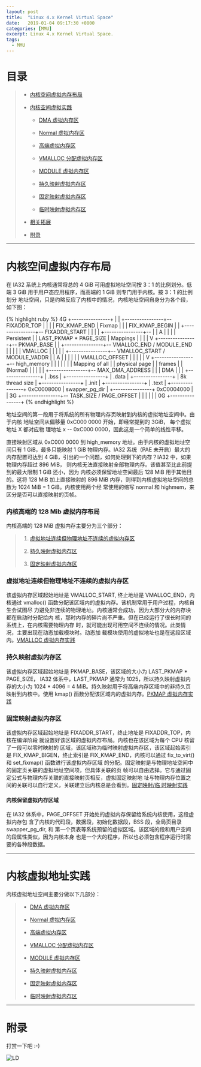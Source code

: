 ```yaml
---
layout: post
title:  "Linux 4.x Kernel Virtual Space"
date:   2019-01-04 09:17:30 +0800
categories: [MMU]
excerpt: Linux 4.x Kernel Virtual Space.
tags:
  - MMU
---
```


# 目录

> - [内核空间虚拟内存布局](#内核空间虚拟内存布局)
>
> - [内核空间虚拟实践](#内核空间虚拟实践)
>
>   - [DMA 虚拟内存区](https://biscuitos.github.io/blog/MMU-Linux4x-DMA/)
>
>   - [Normal 虚拟内存区](https://biscuitos.github.io/blog/MMU-Linux4x-Normal/)
>
>   - [高端虚拟内存区](https://biscuitos.github.io/blog/MMU-Linux4x-VMALLOC/)
>
>   - [VMALLOC 分配虚拟内存区](https://biscuitos.github.io/blog/MMU-Linux4x-VMALLOC/)
>
>   - [MODULE 虚拟内存区](https://biscuitos.github.io/blog/MMU-Linux4x-MODULE/)
>
>   - [持久映射虚拟内存区](https://biscuitos.github.io/blog/MMU-Linux4x-PKMAP/)
>
>   - [固定映射虚拟内存区](https://biscuitos.github.io/blog/MMU-Linux4x-FIXUP/)
>
>   - [临时映射虚拟内存区](https://biscuitos.github.io/blog/MMU-Linux4x-FIXUP/)
>
> - [相关拓展](#内核空间虚拟实践)
>
> - [附录](#附录)

---------------------------------------

# <span id="内核空间虚拟内存布局">内核空间虚拟内存布局</span>

在 IA32 系统上内核通常将总的 4 GiB 可用虚拟地址空间按 3：1 的比例划分。低端 
3 GiB 用于用户态应用程序，而高端的 1 GiB 则专门用于内核。按 3：1 的比例划分
地址空间，只是约略反应了内核中的情况，内核地址空间自身分为各个段，如下图：

{% highlight ruby %}
4G +----------------+
   |                |
   +----------------+-- FIXADDR_TOP
   |                |
   |                | FIX_KMAP_END
   |     Fixmap     |
   |                | FIX_KMAP_BEGIN
   |                |
   +----------------+-- FIXADDR_START
   |                |
   |                |
   +----------------+--
   |                | A
   |                | |
   |   Persistent   | | LAST_PKMAP * PAGE_SIZE
   |    Mappings    | |
   |                | V
   +----------------+-- PKMAP_BASE
   |                |
   +----------------+-- VMALLOC_END / MODULE_END
   |                |
   |                |
   |    VMALLOC     |
   |                |
   |                |
   +----------------+-- VMALLOC_START / MODULE_VADDR
   |                | A
   |                | |
   |                | | VMALLOC_OFFSET
   |                | |
   |                | V
   +----------------+-- high_memory
   |                |
   |                |
   |                |
   | Mapping of all |
   |  physical page |
   |     frames     |
   |    (Normal)    |
   |                |
   |                |
   +----------------+-- MAX_DMA_ADDRESS
   |                |
   |      DMA       |
   |                |
   +----------------+
   |     .bss       |
   +----------------+
   |     .data      |
   +----------------+
   | 8k thread size |
   +----------------+
   |     .init      |
   +----------------+
   |     .text      |
   +----------------+ 0xC0008000
   | swapper_pg_dir |
   +----------------+ 0xC0004000
   |                |
3G +----------------+-- TASK_SIZE / PAGE_OFFSET
   |                |
   |                |
   |                |
0G +----------------+
{% endhighlight %}

地址空间的第一段用于将系统的所有物理内存页映射到内核的虚拟地址空间中。由于内核
地址空间从偏移量 0xC000 0000 开始，即经常提到的 3GiB， 每个虚拟地址 X 都对应物
理地址 x -- 0xC000 0000，因此这是一个简单的线性平移。

直接映射区域从 0xC000 0000 到 high_memory 地址。由于内核的虚拟地址空间只有 
1 GiB，最多只能映射 1 GiB 物理内存。IA32 系统（PAE 未开启）最大的内存配置可达到
4 GiB，引出的一个问题，如何处理剩下的内存？IA32 中，如果物理内存超过 896 MiB，
则内核无法直接映射全部物理内存。该值甚至比此前提到的最大限制 1 GiB 还小，因为
内核必须保留地址空间最后 128 MiB 用于其他目的。这将 128 MiB 加上直接映射的 
896 MiB 内存，则得到内核虚拟地址空间的总数为 1024 MiB = 1 GiB。内核使用两个经
常使用的缩写 normal 和 highmem，来区分是否可以直接映射的页帧。

### 内核高端的 128 Mib 虚拟内存布局

内核高端的 128 MiB 虚拟内存主要分为三个部分：

> 1. [虚拟地址连续但物理地址不连续的虚拟内存区](#虚拟地址连续)
>
> 2. [持久映射虚拟内存区](#持久映射虚拟内存区)
>
> 3. [固定映射虚拟内存区](#固定映射虚拟内存区)

### <span id="虚拟地址连续">虚拟地址连续但物理地址不连续的虚拟内存区</span>

该虚拟内存区域起始地址是 VMALLOC_START, 终止地址是 VMALLOC_END，内核通过 
vmalloc() 函数分配该区域内的虚拟内存。该机制常用于用户过程，内核自生会试图尽
力避免非连续的物理地址。内核通常会成功，因为大部分大的内存块都在启动时分配给内
核，那时内存的碎片尚不严重。但在已经运行了很长时间的系统上，在内核需要物理内存
时，就可能出现可用空间不连续的情况。此类情况，主要出现在动态加载模块时。动态加
载模块使用的虚拟地址也是在这段区域内。[VMALLOC 虚拟内存实践](https://biscuitos.github.io/blog/MMU-Linux4x-VMALLOC/)

### <span id="持久映射虚拟内存区">持久映射虚拟内存区</span>

该虚拟内存区域起始地址是 PKMAP_BASE，该区域的大小为 LAST_PKMAP * PAGE_SIZE，
IA32 体系中，LAST_PKMAP 通常为 1025，所以持久映射虚拟内存的大小为 1024 * 
4096 = 4 MiB。持久映射用于将高端内存区域中的非持久页映射到内核中。使用 kmap() 
函数分配该区域内的虚拟内存。[PKMAP 虚拟内存实践](https://biscuitos.github.io/blog/MMU-Linux4x-PKMAP/)

### <span id="固定映射虚拟内存区">固定映射虚拟内存区</span>

该虚拟内存区域起始地址是 FIXADDR_START，终止地址是 FIXADDR_TOP，内核在编译阶段
就设置好该区域的虚拟内存布局。内核也在该区域为每个 CPU 核留了一段可以零时映射的
区域，该区域称为临时映射虚拟内存区，该区域起始索引是 FIX_KMAP_BIGEN，终止索引是 
FIX_KMAP_END，内核可以通过 fix_to_virt() 和 set_fixmap() 函数进行该虚拟内存区域
的分配。固定映射是与物理地址空间中的固定页关联的虚拟地址空间项，但具体关联的页
帧可以自由选择。它与通过固定公式与物理内存关联的直接映射页相反，虚拟固定映射地
址与物理内存位置之间的关联可以自行定义，关联建立后内核总是会看到。[固定映射/临
时映射实践](https://biscuitos.github.io/blog/MMU-Linux4x-FIXUP/)

#### 内核保留虚拟内存区域

在 IA32 体系中，PAGE_OFFSET 开始处的虚拟内存保留给系统内核使用，这段虚拟内存包
含了内核的代码段，数据段，初始化数据段，BSS 段，全局页目录 swapper_pg_dir, 和
第一个页表等系统预留的虚拟区域。该区域的段和用户空间的段属性类似，因为内核本身
也是一个大的程序，所以也必须包含程序运行时需要的各种段数据。

------------------------------------------------

# <span id="内核空间虚拟实践">内核虚拟地址实践</span>

内核虚拟地址空间主要分做以下几部分：

> - [DMA 虚拟内存区](https://biscuitos.github.io/blog/MMU-Linux4x-DMA/)
>
> - [Normal 虚拟内存区](https://biscuitos.github.io/blog/MMU-Linux4x-Normal/)
>
> - [高端虚拟内存区](https://biscuitos.github.io/blog/MMU-Linux4x-VMALLOC/)
>
> - [VMALLOC 分配虚拟内存区](https://biscuitos.github.io/blog/MMU-Linux4x-VMALLOC/)
>
> - [MODULE 虚拟内存区](https://biscuitos.github.io/blog/MMU-Linux4x-MODULE/)
>
> - [持久映射虚拟内存区](https://biscuitos.github.io/blog/MMU-Linux4x-PKMAP/)
>
> - [固定映射虚拟内存区](https://biscuitos.github.io/blog/MMU-Linux4x-FIXUP/)
>
> - [临时映射虚拟内存区](https://biscuitos.github.io/blog/MMU-Linux4x-FIXUP/)

-------------------------------------------

# <span id="附录">附录</span>

打赏一下吧 :-)

![LD](https://gitee.com/BiscuitOS_team/PictureSet/raw/Gitee/BiscuitOS/kernel/HAB000036.jpg)
